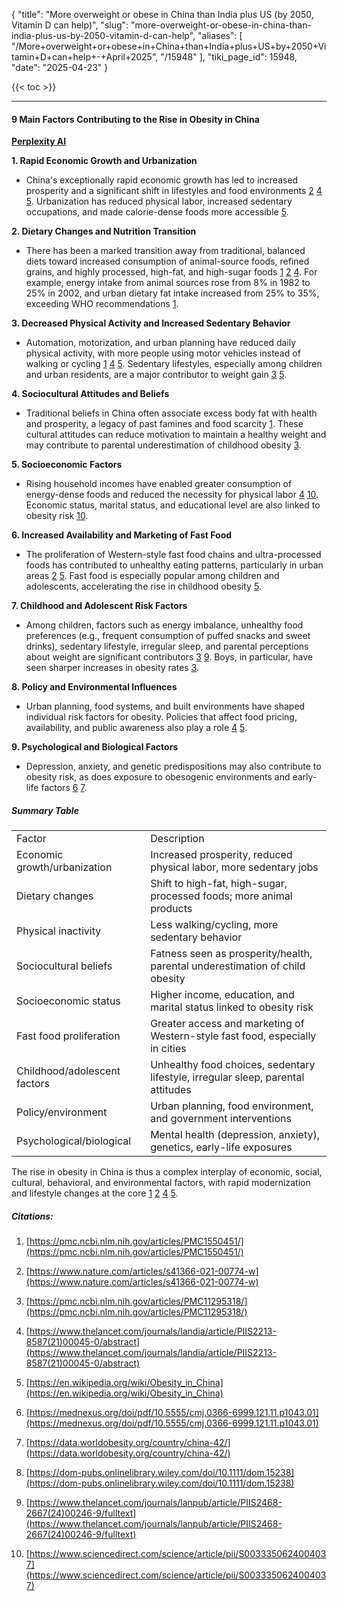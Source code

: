 {
  "title": "More overweight or obese in China than India plus US (by 2050, Vitamin D can help)",
  "slug": "more-overweight-or-obese-in-china-than-india-plus-us-by-2050-vitamin-d-can-help",
  "aliases": [
    "/More+overweight+or+obese+in+China+than+India+plus+US+by+2050+Vitamin+D+can+help+-+April+2025",
    "/15948"
  ],
  "tiki_page_id": 15948,
  "date": "2025-04-23"
}

{{< toc >}}

---

#### 9 Main Factors Contributing to the Rise in Obesity in China

 **[Perplexity AI](https://www.perplexity.ai/search/please-tell-me-about-obesity-t-wK7c0DGeQ6WX.t7SO01BKA)** 

 **1. Rapid Economic Growth and Urbanization** 

* China's exceptionally rapid economic growth has led to increased prosperity and a significant shift in lifestyles and food environments [2](https://www.nature.com/articles/s41366-021-00774-w) [4](https://www.thelancet.com/journals/landia/article/PIIS2213-8587(21)00045-0/abstract) [5](https://en.wikipedia.org/wiki/Obesity_in_China). Urbanization has reduced physical labor, increased sedentary occupations, and made calorie-dense foods more accessible [5](https://en.wikipedia.org/wiki/Obesity_in_China).

 **2. Dietary Changes and Nutrition Transition** 

* There has been a marked transition away from traditional, balanced diets toward increased consumption of animal-source foods, refined grains, and highly processed, high-fat, and high-sugar foods [1](https://pmc.ncbi.nlm.nih.gov/articles/PMC1550451/) [2](https://www.nature.com/articles/s41366-021-00774-w) [4](https://www.thelancet.com/journals/landia/article/PIIS2213-8587(21)00045-0/abstract). For example, energy intake from animal sources rose from 8% in 1982 to 25% in 2002, and urban dietary fat intake increased from 25% to 35%, exceeding WHO recommendations [1](https://pmc.ncbi.nlm.nih.gov/articles/PMC1550451/).

 **3. Decreased Physical Activity and Increased Sedentary Behavior** 

* Automation, motorization, and urban planning have reduced daily physical activity, with more people using motor vehicles instead of walking or cycling [1](https://pmc.ncbi.nlm.nih.gov/articles/PMC1550451/) [4](https://www.thelancet.com/journals/landia/article/PIIS2213-8587(21)00045-0/abstract) [5](https://en.wikipedia.org/wiki/Obesity_in_China). Sedentary lifestyles, especially among children and urban residents, are a major contributor to weight gain [3](https://pmc.ncbi.nlm.nih.gov/articles/PMC11295318/) [5](https://en.wikipedia.org/wiki/Obesity_in_China).

 **4. Sociocultural Attitudes and Beliefs** 

* Traditional beliefs in China often associate excess body fat with health and prosperity, a legacy of past famines and food scarcity [1](https://pmc.ncbi.nlm.nih.gov/articles/PMC1550451/). These cultural attitudes can reduce motivation to maintain a healthy weight and may contribute to parental underestimation of childhood obesity [3](https://pmc.ncbi.nlm.nih.gov/articles/PMC11295318/).

 **5. Socioeconomic Factors** 

* Rising household incomes have enabled greater consumption of energy-dense foods and reduced the necessity for physical labor [4](https://www.thelancet.com/journals/landia/article/PIIS2213-8587(21)00045-0/abstract) [10](https://www.sciencedirect.com/science/article/pii/S0033350624004037). Economic status, marital status, and educational level are also linked to obesity risk [10](https://www.sciencedirect.com/science/article/pii/S0033350624004037).

 **6. Increased Availability and Marketing of Fast Food** 

* The proliferation of Western-style fast food chains and ultra-processed foods has contributed to unhealthy eating patterns, particularly in urban areas [2](https://www.nature.com/articles/s41366-021-00774-w) [5](https://en.wikipedia.org/wiki/Obesity_in_China). Fast food is especially popular among children and adolescents, accelerating the rise in childhood obesity [5](https://en.wikipedia.org/wiki/Obesity_in_China).

 **7. Childhood and Adolescent Risk Factors** 

* Among children, factors such as energy imbalance, unhealthy food preferences (e.g., frequent consumption of puffed snacks and sweet drinks), sedentary lifestyle, irregular sleep, and parental perceptions about weight are significant contributors [3](https://pmc.ncbi.nlm.nih.gov/articles/PMC11295318/) [9](https://www.thelancet.com/journals/lanpub/article/PIIS2468-2667(24)00246-9/fulltext). Boys, in particular, have seen sharper increases in obesity rates [3](https://pmc.ncbi.nlm.nih.gov/articles/PMC11295318/).

 **8. Policy and Environmental Influences** 

* Urban planning, food systems, and built environments have shaped individual risk factors for obesity. Policies that affect food pricing, availability, and public awareness also play a role [4](https://www.thelancet.com/journals/landia/article/PIIS2213-8587(21)00045-0/abstract) [5](https://en.wikipedia.org/wiki/Obesity_in_China).

 **9. Psychological and Biological Factors** 

* Depression, anxiety, and genetic predispositions may also contribute to obesity risk, as does exposure to obesogenic environments and early-life factors [6](https://mednexus.org/doi/pdf/10.5555/cmj.0366-6999.121.11.p1043.01) [7](https://data.worldobesity.org/country/china-42/).

##### Summary Table

| | |
| --- | --- |
| Factor | Description |
| Economic growth/urbanization | Increased prosperity, reduced physical labor, more sedentary jobs |
| Dietary changes | Shift to high-fat, high-sugar, processed foods; more animal products |
| Physical inactivity | Less walking/cycling, more sedentary behavior |
| Sociocultural beliefs | Fatness seen as prosperity/health, parental underestimation of child obesity |
| Socioeconomic status | Higher income, education, and marital status linked to obesity risk |
| Fast food proliferation | Greater access and marketing of Western-style fast food, especially in cities |
| Childhood/adolescent factors | Unhealthy food choices, sedentary lifestyle, irregular sleep, parental attitudes |
| Policy/environment | Urban planning, food environment, and government interventions |
| Psychological/biological | Mental health (depression, anxiety), genetics, early-life exposures |

The rise in obesity in China is thus a complex interplay of economic, social, cultural, behavioral, and environmental factors, with rapid modernization and lifestyle changes at the core [1](https://pmc.ncbi.nlm.nih.gov/articles/PMC1550451/) [2](https://www.nature.com/articles/s41366-021-00774-w) [4](https://www.thelancet.com/journals/landia/article/PIIS2213-8587(21)00045-0/abstract) [5](https://en.wikipedia.org/wiki/Obesity_in_China).

##### Citations:

1. [https://pmc.ncbi.nlm.nih.gov/articles/PMC1550451/](https://pmc.ncbi.nlm.nih.gov/articles/PMC1550451/)

1. [https://www.nature.com/articles/s41366-021-00774-w](https://www.nature.com/articles/s41366-021-00774-w)

1. [https://pmc.ncbi.nlm.nih.gov/articles/PMC11295318/](https://pmc.ncbi.nlm.nih.gov/articles/PMC11295318/)

1. [https://www.thelancet.com/journals/landia/article/PIIS2213-8587(21)00045-0/abstract](https://www.thelancet.com/journals/landia/article/PIIS2213-8587(21)00045-0/abstract)

1. [https://en.wikipedia.org/wiki/Obesity_in_China](https://en.wikipedia.org/wiki/Obesity_in_China)

1. [https://mednexus.org/doi/pdf/10.5555/cmj.0366-6999.121.11.p1043.01](https://mednexus.org/doi/pdf/10.5555/cmj.0366-6999.121.11.p1043.01)

1. [https://data.worldobesity.org/country/china-42/](https://data.worldobesity.org/country/china-42/)

1. [https://dom-pubs.onlinelibrary.wiley.com/doi/10.1111/dom.15238](https://dom-pubs.onlinelibrary.wiley.com/doi/10.1111/dom.15238)

1. [https://www.thelancet.com/journals/lanpub/article/PIIS2468-2667(24)00246-9/fulltext](https://www.thelancet.com/journals/lanpub/article/PIIS2468-2667(24)00246-9/fulltext)

1. [https://www.sciencedirect.com/science/article/pii/S0033350624004037](https://www.sciencedirect.com/science/article/pii/S0033350624004037)
